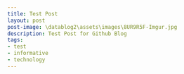 ```yaml
---
title: Test Post
layout: post
post-image: \datablog2\assets\images\8UR9R5F-Imgur.jpg
description: Test Post for Github Blog
tags:
- test
- informative
- technology
---
```

